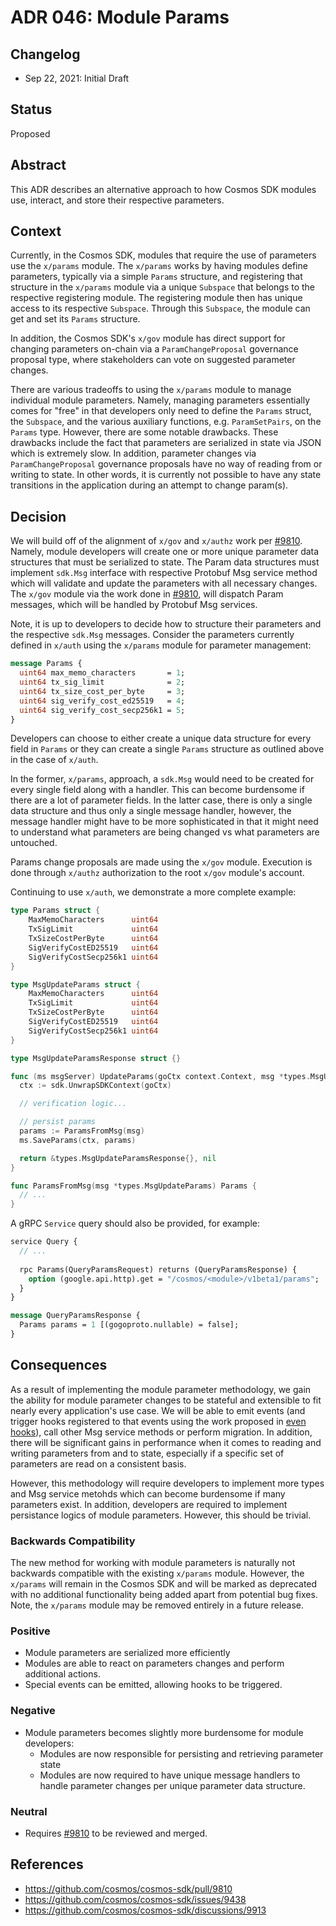 # ADR 046: Module Params

## Changelog

* Sep 22, 2021: Initial Draft

## Status

Proposed

## Abstract

This ADR describes an alternative approach to how Cosmos SDK modules use, interact,
and store their respective parameters.

## Context

Currently, in the Cosmos SDK, modules that require the use of parameters use the
`x/params` module. The `x/params` works by having modules define parameters,
typically via a simple `Params` structure, and registering that structure in
the `x/params` module via a unique `Subspace` that belongs to the respective
registering module. The registering module then has unique access to its respective
`Subspace`. Through this `Subspace`, the module can get and set its `Params`
structure.

In addition, the Cosmos SDK's `x/gov` module has direct support for changing
parameters on-chain via a `ParamChangeProposal` governance proposal type, where
stakeholders can vote on suggested parameter changes.

There are various tradeoffs to using the `x/params` module to manage individual
module parameters. Namely, managing parameters essentially comes for "free" in
that developers only need to define the `Params` struct, the `Subspace`, and the
various auxiliary functions, e.g. `ParamSetPairs`, on the `Params` type. However,
there are some notable drawbacks. These drawbacks include the fact that parameters
are serialized in state via JSON which is extremely slow. In addition, parameter
changes via `ParamChangeProposal` governance proposals have no way of reading from
or writing to state. In other words, it is currently not possible to have any
state transitions in the application during an attempt to change param(s).

## Decision

We will build off of the alignment of `x/gov` and `x/authz` work per
[#9810](https://github.com/cosmos/cosmos-sdk/pull/9810). Namely, module developers
will create one or more unique parameter data structures that must be serialized
to state. The Param data structures must implement `sdk.Msg` interface with respective
Protobuf Msg service method which will validate and update the parameters with all
necessary changes. The `x/gov` module via the work done in
[#9810](https://github.com/cosmos/cosmos-sdk/pull/9810), will dispatch Param
messages, which will be handled by Protobuf Msg services.

Note, it is up to developers to decide how to structure their parameters and
the respective `sdk.Msg` messages. Consider the parameters currently defined in
`x/auth` using the `x/params` module for parameter management:

```protobuf
message Params {
  uint64 max_memo_characters       = 1;
  uint64 tx_sig_limit              = 2;
  uint64 tx_size_cost_per_byte     = 3;
  uint64 sig_verify_cost_ed25519   = 4;
  uint64 sig_verify_cost_secp256k1 = 5;
}
```

Developers can choose to either create a unique data structure for every field in
`Params` or they can create a single `Params` structure as outlined above in the
case of `x/auth`.

In the former, `x/params`, approach, a `sdk.Msg` would need to be created for every single
field along with a handler. This can become burdensome if there are a lot of
parameter fields. In the latter case, there is only a single data structure and
thus only a single message handler, however, the message handler might have to be
more sophisticated in that it might need to understand what parameters are being
changed vs what parameters are untouched.

Params change proposals are made using the `x/gov` module. Execution is done through
`x/authz` authorization to the root `x/gov` module's account.

Continuing to use `x/auth`, we demonstrate a more complete example:

```go
type Params struct {
	MaxMemoCharacters      uint64
	TxSigLimit             uint64
	TxSizeCostPerByte      uint64
	SigVerifyCostED25519   uint64
	SigVerifyCostSecp256k1 uint64
}

type MsgUpdateParams struct {
	MaxMemoCharacters      uint64
	TxSigLimit             uint64
	TxSizeCostPerByte      uint64
	SigVerifyCostED25519   uint64
	SigVerifyCostSecp256k1 uint64
}

type MsgUpdateParamsResponse struct {}

func (ms msgServer) UpdateParams(goCtx context.Context, msg *types.MsgUpdateParams) (*types.MsgUpdateParamsResponse, error) {
  ctx := sdk.UnwrapSDKContext(goCtx)

  // verification logic...

  // persist params
  params := ParamsFromMsg(msg)
  ms.SaveParams(ctx, params)

  return &types.MsgUpdateParamsResponse{}, nil
}

func ParamsFromMsg(msg *types.MsgUpdateParams) Params {
  // ...
}
```

A gRPC `Service` query should also be provided, for example:

```protobuf
service Query {
  // ...
  
  rpc Params(QueryParamsRequest) returns (QueryParamsResponse) {
    option (google.api.http).get = "/cosmos/<module>/v1beta1/params";
  }
}

message QueryParamsResponse {
  Params params = 1 [(gogoproto.nullable) = false];
}
```

## Consequences

As a result of implementing the module parameter methodology, we gain the ability
for module parameter changes to be stateful and extensible to fit nearly every
application's use case. We will be able to emit events (and trigger hooks registered
to that events using the work proposed in [even hooks](https://github.com/cosmos/cosmos-sdk/discussions/9656)),
call other Msg service methods or perform migration.
In addition, there will be significant gains in performance when it comes to reading
and writing parameters from and to state, especially if a specific set of parameters
are read on a consistent basis.

However, this methodology will require developers to implement more types and
Msg service metohds which can become burdensome if many parameters exist. In addition,
developers are required to implement persistance logics of module parameters.
However, this should be trivial.

### Backwards Compatibility

The new method for working with module parameters is naturally not backwards
compatible with the existing `x/params` module. However, the `x/params` will
remain in the Cosmos SDK and will be marked as deprecated with no additional
functionality being added apart from potential bug fixes. Note, the `x/params`
module may be removed entirely in a future release.

### Positive

* Module parameters are serialized more efficiently
* Modules are able to react on parameters changes and perform additional actions.
* Special events can be emitted, allowing hooks to be triggered.

### Negative

* Module parameters becomes slightly more burdensome for module developers:
    * Modules are now responsible for persisting and retrieving parameter state
    * Modules are now required to have unique message handlers to handle parameter
      changes per unique parameter data structure.

### Neutral

* Requires [#9810](https://github.com/cosmos/cosmos-sdk/pull/9810) to be reviewed
  and merged.

<!-- ## Further Discussions

While an ADR is in the DRAFT or PROPOSED stage, this section should contain a summary of issues to be solved in future iterations (usually referencing comments from a pull-request discussion).
Later, this section can optionally list ideas or improvements the author or reviewers found during the analysis of this ADR. -->

## References

* https://github.com/cosmos/cosmos-sdk/pull/9810
* https://github.com/cosmos/cosmos-sdk/issues/9438
* https://github.com/cosmos/cosmos-sdk/discussions/9913
